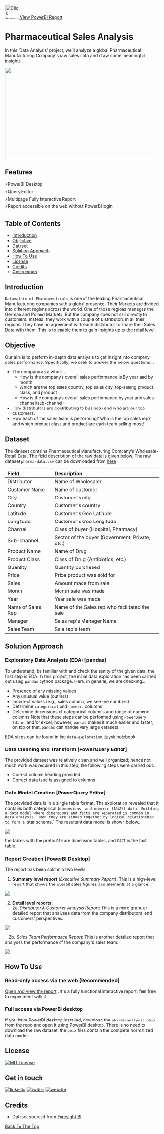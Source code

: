 <a href="https://app.powerbi.com/view?r=eyJrIjoiN2RkNGNjOTMtYmMxOC00NzY3LTg0OGEtMmY4YThlNWM5ZmMyIiwidCI6ImFlZDI3MWNkLTYzOTgtNDllZi1hOWNmLTQ4NDIyMTAxZTE0ZSIsImMiOjEwfQ%3D%3D&amp;pageName=ReportSection" target="_blank" rel="noopener"> <img class="pbi" src="https://datamatrix-ml.com/wp-content/uploads/2023/02/Power_BI_small_Logo.png" alt="Click here to open report" title="View PowerBI Report" style="width:45px;height:45px;">
View PowerBI Report</a>

# Pharmaceutical Sales Analysis
In this ‘Data Analysis’ project, we’ll analyze a global Pharmaceutical Manufacturing Company's raw sales data and draw some meaningful insights.

<img src="https://github.com/sssingh/pharmaceutical-sales-analysis-powerbi/blob/main/images/pharma-title-image.png?raw=true" width="800" height="300" />

## Features
⚡PowerBI Desktop   
⚡Query Editor  
⚡Multipage Fully Interactive Report    
⚡Report accessible on the web without PowerBI login

## Table of Contents
- [Introduction](#introduction) 
- [Objective](#objective)
- [Dataset](#dataset)
- [Solution Approach](#solution-approach)
- [How To Use](#how-to-use)
- [License](#license)
- [Credits](#credits)
- [Get in touch](#get-in-touch)


## Introduction
`Datamatrix-ml Pharmaceuticals` is one of the leading Pharmaceutical Manufacturing companies with a global presence. Their Markets are divided into different regions across the world. One of those regions manages the German and Poland Markets. But the company does not sell directly to customers. Instead, they work with a couple of Distributors in all their regions. They have an agreement with each distributor to share their Sales Data with them. This is to enable them to gain insights up to the retail level. 

## Objective
Our aim is to perform in-depth data analysis to get insight into company sales performance. Specifically, we seek to answer the below questions…
* The company as a whole…
  * How is the company’s overall sales performance is By year and by month
  * Which are the top sales country,  top sales city, top-selling product class, and product
  * How is the company’s overall sales performance by year and sales channel/sub-channel=
* How distributors are contributing to business and who are our top customers. 
* How each of the sales team is performing? Who is the top sales rep? and which product class and product are each team selling most?

## Dataset
The dataset contains Pharmaceutical Manufacturing Company’s Wholesale-Retail Data. The field description of the raw data is given below. The raw dataset `pharma-data.csv` can be downloaded from [here](https://drive.google.com/file/d/1npKF_C2tG5psY-at4wvpEgh6T-7KHxEZ/view?usp=share_link)

|Field|Description|
|:---|:--|
|Distributor| Name of Wholesaler|
|Customer Name| Name of customer|
|City| Customer's city|
|Country| Customer's country|
|Latitude| Customer's Geo Latitude|
|Longitude| Customer's Geo Longitude|
|Channel|Class of buyer (Hospital, Pharmacy)|
|Sub-channel|Sector of the buyer (Government, Private, etc.)|
|Product Name|Name of Drug|
|Product Class|Class of Drug (Antibiotics, etc.)|
|Quantity|Quantity purchased|
|Price|Price product was sold for|
|Sales|Amount made from sale|
|Month|Month sale was made|
|Year|Year sale was made|
|Name of Sales Rep|Name of the Sales rep who facilitated the sale|
|Manager|Sales rep's Manager Name|
|Sales Team|Sale rep's team|

## Solution Approach
### Exploratory Data Analysis (EDA) [pandas]
To understand, be familiar with and check the sanity of the given data, the first step is EDA. In this project, the initial data exploration has been carried out using `pandas` python package. Here, in general, we are checking... 
 * Presence of any missing values 
 * Any unusual value (outliers) 
 * Incorrect values (e.g., sales column, we see -ve numbers)
 * Determine `categorical` and `numeric` columns
 * Determine dimensions of categorical columns and range of numeric columns
Note that these steps can be performed using `PowerQuery Editor` and/or excel; however, `pandas` makes it much easier and faster; on top of that, `pandas` can handle very large datasets.

EDA steps can be found in the `data-exploration.ipynb` notebook.

### Data Cleaning and Transform [PowerQuery Editor]
The provided dataset was relatively clean and well organized; hence not much work was required in this step; the following steps were carried out...
* Correct column heading provided
* Correct data type is assigned to columns

### Data Model Creation [PowerQuery Editor]
The provided data is in a single table format. The exploration revealed that it contains both categorical (`dimensions) and numeric (`facts`) data. Building a data model where dimensions and facts are separated is common in data analysis. Then they are linked together by logical relationship to form a `star schema.` The resultant data model is shown below...

<img src="https://github.com/sssingh/pharmaceutical-sales-analysis-powerbi/blob/main/images/data-model.png?raw=true"/>

the tables with the prefix `DIM` are dimension tables, and `FACT` is the fact table.

### Report Creation [PowerBI Desktop]
The report has been split into two levels
1. **Summary level report** (*Executive Summary Report*): This is a high-level report that shows the overall sales figures and elements at a glance.

<img src="https://github.com/sssingh/pharmaceutical-sales-analysis-powerbi/blob/main/images/exec-summary-page.png?raw=true"/>

2. **Detail level reports**:  
2a. *Distributor & Customer Analysis Report*: This is a more granular detailed report that analyses data from the company distributors' and customers' perspectives.
 
 <img src="https://github.com/sssingh/pharmaceutical-sales-analysis-powerbi/blob/main/images/dist-cust-analysis-page.png?raw=true"/>
 
 &nbsp;&nbsp;&nbsp;2b. *Sales  Team Performance Report*: This is another detailed report that analyses the performance of the company's sales team.
 
 <img src="https://github.com/sssingh/pharmaceutical-sales-analysis-powerbi/blob/main/images/sales-team-perform-page.png?raw=true"/>

## How To Use
### Read-only access via the web (Recommended)
[Open and view the report](https://app.powerbi.com/view?r=eyJrIjoiN2RkNGNjOTMtYmMxOC00NzY3LTg0OGEtMmY4YThlNWM5ZmMyIiwidCI6ImFlZDI3MWNkLTYzOTgtNDllZi1hOWNmLTQ4NDIyMTAxZTE0ZSIsImMiOjEwfQ%3D%3D&pageName=ReportSection) . It's a fully functional interactive report; feel free to experiment with it. 

### Full access via PowerBI desktop
If you have PowerBI desktop installed, download the `pharma-analysis.pbix` from the repo and open it using PowerBI desktop. There is no need to download the raw dataset; the `pbix` files contain the complete normalized data model.   

## License
[![MIT License](https://img.shields.io/badge/License-MIT-green.svg)](https://choosealicense.com/licenses/mit/)

## Get in touch
[![linkedin](https://img.shields.io/badge/linkedin-0A66C2?style=for-the-badge&logo=linkedin&logoColor=white)](https://www.linkedin.com/sssingh)
[![twitter](https://img.shields.io/badge/twitter-1DA1F2?style=for-the-badge&logo=twitter&logoColor=white)](https://twitter.com/_sssingh)
[![website](https://img.shields.io/badge/website-000?style=for-the-badge&logo=ko-fi&logoColor=white)](https://datamatrix-ml.com/)

## Credits
- Dataset sourced from [Foresight BI](https://foresightbi.com.ng/practice-data/3-datasets-for-your-portfolio/)

[Back To The Top](#pharmaceutical-sales-analysis)

